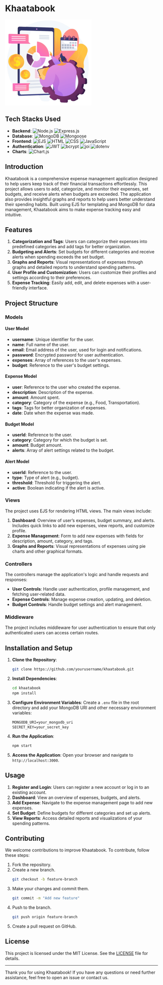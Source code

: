 # Khaatabook

![Khaatabook Logo](public/images/logo.png)

## Tech Stacks Used

- **Backend**:
  ![Node.js](https://img.shields.io/badge/Node.js-339933?style=for-the-badge&logo=node.js&logoColor=white)
  ![Express.js](https://img.shields.io/badge/Express.js-000000?style=for-the-badge&logo=express&logoColor=white)
- **Database**:
  ![MongoDB](https://img.shields.io/badge/MongoDB-4EA94B?style=for-the-badge&logo=mongodb&logoColor=white)
  ![Mongoose](https://img.shields.io/badge/Mongoose-880000?style=for-the-badge&logo=mongoose&logoColor=white)
- **Frontend**:
  ![EJS](https://img.shields.io/badge/EJS-8BC34A?style=for-the-badge&logo=javascript&logoColor=white)
  ![HTML](https://img.shields.io/badge/HTML-E34F26?style=for-the-badge&logo=html5&logoColor=white)
  ![CSS](https://img.shields.io/badge/CSS-1572B6?style=for-the-badge&logo=css3&logoColor=white)
  ![JavaScript](https://img.shields.io/badge/JavaScript-F7DF1E?style=for-the-badge&logo=javascript&logoColor=black)
- **Authentication**:
  ![JWT](https://img.shields.io/badge/JWT-000000?style=for-the-badge&logo=jsonwebtokens&logoColor=white)
  ![bcrypt](https://img.shields.io/badge/bcrypt-3B5998?style=for-the-badge&logo=none&logoColor=white)
  ![joi](https://img.shields.io/badge/Joi-3766AB?style=for-the-badge&logo=none&logoColor=white)
  ![dotenv](https://img.shields.io/badge/dotenv-ECD53F?style=for-the-badge&logo=dotenv&logoColor=black)
- **Charts**:
  ![Chart.js](https://img.shields.io/badge/Chart.js-F5788D?style=for-the-badge&logo=chart.js&logoColor=white)

## Introduction

Khaatabook is a comprehensive expense management application designed to help users keep track of their financial transactions effortlessly. This project allows users to add, categorize, and monitor their expenses, set budgets, and receive alerts when budgets are exceeded. The application also provides insightful graphs and reports to help users better understand their spending habits. Built using EJS for templating and MongoDB for data management, Khaatabook aims to make expense tracking easy and intuitive.

## Features

1. **Categorization and Tags**: Users can categorize their expenses into predefined categories and add tags for better organization.
2. **Budgeting and Alerts**: Set budgets for different categories and receive alerts when spending exceeds the set budget.
3. **Graphs and Reports**: Visual representations of expenses through graphs and detailed reports to understand spending patterns.
4. **User Profile and Customization**: Users can customize their profiles and settings according to their preferences.
5. **Expense Tracking**: Easily add, edit, and delete expenses with a user-friendly interface.

## Project Structure

### Models

#### User Model

- **username**: Unique identifier for the user.
- **name**: Full name of the user.
- **email**: Email address of the user, used for login and notifications.
- **password**: Encrypted password for user authentication.
- **expenses**: Array of references to the user's expenses.
- **budget**: Reference to the user's budget settings.

#### Expense Model

- **user**: Reference to the user who created the expense.
- **description**: Description of the expense.
- **amount**: Amount spent.
- **category**: Category of the expense (e.g., Food, Transportation).
- **tags**: Tags for better organization of expenses.
- **date**: Date when the expense was made.

#### Budget Model

- **userId**: Reference to the user.
- **category**: Category for which the budget is set.
- **amount**: Budget amount.
- **alerts**: Array of alert settings related to the budget.

#### Alert Model

- **userId**: Reference to the user.
- **type**: Type of alert (e.g., budget).
- **threshold**: Threshold for triggering the alert.
- **active**: Boolean indicating if the alert is active.

### Views

The project uses EJS for rendering HTML views. The main views include:

1. **Dashboard**: Overview of user’s expenses, budget summary, and alerts. Includes quick links to add new expenses, view reports, and customize profile.
2. **Expense Management**: Form to add new expenses with fields for description, amount, category, and tags.
3. **Graphs and Reports**: Visual representations of expenses using pie charts and other graphical formats.

### Controllers

The controllers manage the application's logic and handle requests and responses:

- **User Controls**: Handle user authentication, profile management, and fetching user-related data.
- **Expense Controls**: Manage expense creation, updating, and deletion.
- **Budget Controls**: Handle budget settings and alert management.

### Middleware

The project includes middleware for user authentication to ensure that only authenticated users can access certain routes.

## Installation and Setup

1. **Clone the Repository**:
    ```bash
    git clone https://github.com/yourusername/khaatabook.git
    ```

2. **Install Dependencies**:
    ```bash
    cd khaatabook
    npm install
    ```

3. **Configure Environment Variables**:
    Create a `.env` file in the root directory and add your MongoDB URI and other necessary environment variables:
    ```env
    MONGODB_URI=your_mongodb_uri
    SECRET_KEY=your_secret_key
    ```

4. **Run the Application**:
    ```bash
    npm start
    ```

5. **Access the Application**:
    Open your browser and navigate to `http://localhost:3000`.

## Usage

1. **Register and Login**: Users can register a new account or log in to an existing account.
2. **Dashboard**: View an overview of expenses, budgets, and alerts.
3. **Add Expense**: Navigate to the expense management page to add new expenses.
4. **Set Budget**: Define budgets for different categories and set up alerts.
5. **View Reports**: Access detailed reports and visualizations of your spending patterns.

## Contributing

We welcome contributions to improve Khaatabook. To contribute, follow these steps:

1. Fork the repository.
2. Create a new branch.
    ```bash
    git checkout -b feature-branch
    ```
3. Make your changes and commit them.
    ```bash
    git commit -m "Add new feature"
    ```
4. Push to the branch.
    ```bash
    git push origin feature-branch
    ```
5. Create a pull request on GitHub.

## License

This project is licensed under the MIT License. See the [LICENSE](LICENSE) file for details.

---

Thank you for using Khaatabook! If you have any questions or need further assistance, feel free to open an issue or contact us.
